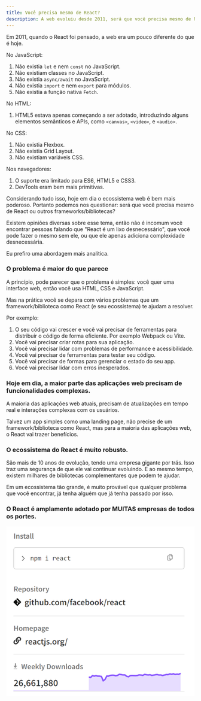 ```yaml
---
title: Você precisa mesmo de React?
description: A web evoluiu desde 2011, será que você precisa mesmo de React?
---
```


Em 2011, quando o React foi pensado, a web era um pouco diferente do que é hoje.

No JavaScript:

1. Não existia `let` e nem `const` no JavaScript.
2. Não existiam classes no JavaScript.
3. Não existia `async/await` no JavaScript.
4. Não existia `import` e nem `export` para módulos.
5. Não existia a função nativa `Fetch`.

No HTML:

1. HTML5 estava apenas começando a ser adotado, introduzindo alguns elementos semânticos e APIs, como `<canvas>`, `<video>`, e `<audio>`.

No CSS:

1. Não existia Flexbox.
2. Não existia Grid Layout.
3. Não existiam variáveis CSS.

Nos navegadores:

1. O suporte era limitado para ES6, HTML5 e CSS3.
2. DevTools eram bem mais primitivas.

Considerando tudo isso, hoje em dia o ecossistema web é bem mais poderoso. Portanto podemos nos questionar: será que você precisa mesmo de React ou outros frameworks/bibliotecas?

Existem opiniões diversas sobre esse tema, então não é incomum você encontrar pessoas falando que "React é um lixo desnecessário", que você pode fazer o mesmo sem ele, ou que ele apenas adiciona complexidade desnecessária.

Eu prefiro uma abordagem mais analítica.

### O problema é maior do que parece

A princípio, pode parecer que o problema é simples: você quer uma interface web, então você usa HTML, CSS e JavaScript.

Mas na prática você se depara com vários problemas que um framework/biblioteca como React (e seu ecossistema) te ajudam a resolver.

Por exemplo:

1. O seu código vai crescer e você vai precisar de ferramentas para distribuir o código de forma eficiente. Por exemplo Webpack ou Vite.
2. Você vai precisar criar rotas para sua aplicação.
3. Você vai precisar lidar com problemas de performance e acessibilidade.
4. Você vai precisar de ferramentas para testar seu código.
5. Você vai precisar de formas para gerenciar o estado do seu app.
6. Você vai precisar lidar com erros inesperados.

### Hoje em dia, a maior parte das aplicações web precisam de funcionalidades complexas.

A maioria das aplicações web atuais, precisam de atualizações em tempo real e interações complexas com os usuários.

Talvez um app simples como uma landing page, não precise de um framework/biblioteca como React, mas para a maioria das aplicações web, o React vai trazer benefícios.

### O ecossistema do React é muito robusto.

São mais de 10 anos de evolução, tendo uma empresa gigante por trás. Isso traz uma segurança de que ele vai continuar evoluindo. E ao mesmo tempo, existem milhares de bibliotecas complementares que podem te ajudar.

Em um ecossistema tão grande, é muito provável que qualquer problema que você encontrar, já tenha alguém que já tenha passado por isso.

### O React é amplamente adotado por MUITAS empresas de todos os portes.

![weekly usage](../../../assets/weekly-usage.png)
